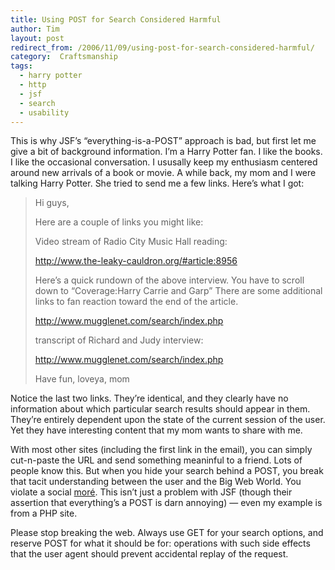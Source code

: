 ```yaml
---
title: Using POST for Search Considered Harmful
author: Tim
layout: post
redirect_from: /2006/11/09/using-post-for-search-considered-harmful/
category:  Craftsmanship
tags:
  - harry potter
  - http
  - jsf
  - search
  - usability
---
```

This is why JSF&#8217;s &#8220;everything-is-a-POST&#8221; approach is bad, but first let me give a bit of background information. I&#8217;m a Harry Potter fan. I like the books. I like the occasional conversation. I ususally keep my enthusiasm centered around new arrivals of a book or movie. A while back, my mom and I were talking Harry Potter. She tried to send me a few links. Here&#8217;s what I got:

> Hi guys,
>
> Here are a couple of links you might like:
>
> Video stream of Radio City Music Hall reading:
>
> http://www.the-leaky-cauldron.org/#article:8956
>
> Here&#8217;s a quick rundown of the above interview. You have to scroll down to &#8220;Coverage:Harry Carrie and Garp&#8221; There are some additional links to fan reaction toward the end of the article.
>
> http://www.mugglenet.com/search/index.php
>
> transcript of Richard and Judy interview:
>
> http://www.mugglenet.com/search/index.php
>
> Have fun,
> loveya,
> mom

Notice the last two links. They&#8217;re identical, and they clearly have no information about which particular search results should appear in them. They&#8217;re entirely dependent upon the state of the current session of the user. Yet they have interesting content that my mom wants to share with me.

With most other sites (including the first link in the email), you can simply cut-n-paste the URL and send something meaninful to a friend. Lots of people know this. But when you hide your search behind a POST, you break that tacit understanding between the user and the Big Web World. You violate a social [moré][1]. This isn&#8217;t just a problem with JSF (though their assertion that everything&#8217;s a POST is darn annoying) &#8212; even my example is from a PHP site.

Please stop breaking the web. Always use GET for your search options, and reserve POST for what it should be for: operations with such side effects that the user agent should prevent accidental replay of the request.

 [1]: http://en.wikipedia.org/wiki/Mores
